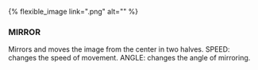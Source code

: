---
---

{% flexible_image link=".png" alt="" %}
### MIRROR
Mirrors and moves the image from the center in two halves.
SPEED: changes the speed of movement.
ANGLE: changes the angle of mirroring.
